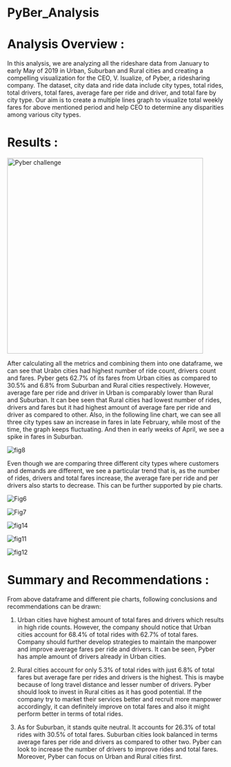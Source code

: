 # PyBer_Analysis

# Analysis Overview :

In this analysis, we are analyzing all the rideshare data from January to early May of 2019 in Urban, Suburban and Rural cities and creating a compelling visualization for the CEO, V. Isualize, of Pyber, a ridesharing company. The dataset, city data and ride data include city types, total rides, total drivers, total fares, average fare per ride and driver, and total fare by city type. Our aim is to create a multiple lines graph to visualize total weekly fares for above mentioned period and help CEO to determine any disparities among various city types.


# Results :

<img width="454" alt="Pyber challenge" src="https://user-images.githubusercontent.com/86980240/134590487-3b6e3756-1b15-46c3-9a39-da5f602e8dfd.png">

After calculating all the metrics and combining them into one dataframe, we can see that Urabn cities had highest number of ride count, drivers count and fares. Pyber gets 62.7% of its fares from Urban cities as compared to 30.5% and 6.8% from Suburban and Rural cities respectively. However, average fare per ride and driver in Urban is comparably lower than Rural and Suburban. It can bee seen that Rural cities had lowest number of rides, drivers and fares but it had highest amount of average fare per ride and driver as compared to other. Also, in the following line chart, we can see all three city types saw an increase in fares in late February, while most of the time, the graph keeps fluctuating. And then in early weeks of April, we see a spike in fares in Suburban.

![fig8](https://user-images.githubusercontent.com/86980240/134614350-91496059-ce66-4ef7-9fda-3122db78126c.png)

Even though we are comparing three different city types where customers and demands are different, we see a particular trend that is, as the number of rides, drivers and total fares increase, the average fare per ride and per drivers also starts to decrease. This can be further supported by pie charts.

![Fig6](https://user-images.githubusercontent.com/86980240/134592697-64a7942c-72a6-4216-ae32-83f7783be81c.png)


![Fig7](https://user-images.githubusercontent.com/86980240/134592710-0af9f770-791e-4157-ab01-be51d4b0155f.png)


![fig14](https://user-images.githubusercontent.com/86980240/135379029-61cf7ff4-9f94-4027-af19-a7175df288f2.png)


![fig11](https://user-images.githubusercontent.com/86980240/135379069-e00ef17c-8a44-46fa-bb90-a66ae06ada5f.png)


![fig12](https://user-images.githubusercontent.com/86980240/135379108-66675a89-85de-43c5-8bcd-b3e6ec6ddb9b.png)





# Summary and Recommendations :

From above dataframe and different pie charts, following conclusions and recommendations can be drawn:

1) Urban cities have highest amount of total fares and drivers which results in high ride counts. However, the company should notice that Urban cities account for 68.4% of total rides with 62.7% of total fares. Company should further develop strategies to maintain the manpower and improve average fares per ride and drivers. It can be seen, Pyber has ample amount of drivers already in Urban cities.

2) Rural cities account for only 5.3% of total rides with just 6.8% of total fares but average fare per rides and drivers is the highest. This is maybe because of long travel distance and lesser number of drivers. Pyber should look to invest in Rural cities as it has good potential. If the company try to market their services better and recruit more manpower accordingly, it can definitely improve on total fares and also it might perform better in terms of total rides. 

3) As for Suburban, it stands quite neutral. It accounts for 26.3% of total rides with 30.5% of total fares. Suburban cities look balanced in terms average fares per ride and drivers as compared to other two. Pyber can look to increase the number of drivers to improve rides and total fares. Moreover, Pyber can focus on Urban and Rural cities first. 







